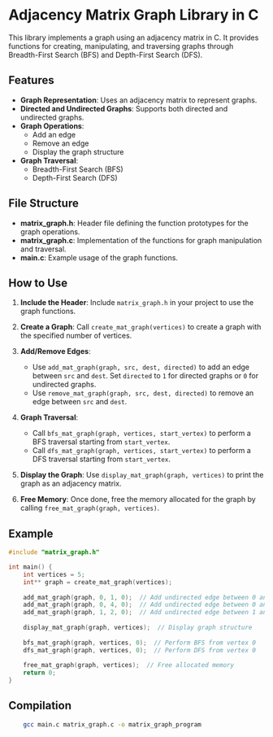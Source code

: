 # Adjacency Matrix Graph Library in C

This library implements a graph using an adjacency matrix in C. It provides functions for creating, manipulating, and traversing graphs through Breadth-First Search (BFS) and Depth-First Search (DFS).

## Features

- **Graph Representation**: Uses an adjacency matrix to represent graphs.
- **Directed and Undirected Graphs**: Supports both directed and undirected graphs.
- **Graph Operations**:
  - Add an edge
  - Remove an edge
  - Display the graph structure
- **Graph Traversal**:
  - Breadth-First Search (BFS)
  - Depth-First Search (DFS)

## File Structure

- **matrix_graph.h**: Header file defining the function prototypes for the graph operations.
- **matrix_graph.c**: Implementation of the functions for graph manipulation and traversal.
- **main.c**: Example usage of the graph functions.

## How to Use

1. **Include the Header**: Include `matrix_graph.h` in your project to use the graph functions.

2. **Create a Graph**: Call `create_mat_graph(vertices)` to create a graph with the specified number of vertices.

3. **Add/Remove Edges**:
   - Use `add_mat_graph(graph, src, dest, directed)` to add an edge between `src` and `dest`. Set `directed` to `1` for directed graphs or `0` for undirected graphs.
   - Use `remove_mat_graph(graph, src, dest, directed)` to remove an edge between `src` and `dest`.

4. **Graph Traversal**:
   - Call `bfs_mat_graph(graph, vertices, start_vertex)` to perform a BFS traversal starting from `start_vertex`.
   - Call `dfs_mat_graph(graph, vertices, start_vertex)` to perform a DFS traversal starting from `start_vertex`.

5. **Display the Graph**: Use `display_mat_graph(graph, vertices)` to print the graph as an adjacency matrix.

6. **Free Memory**: Once done, free the memory allocated for the graph by calling `free_mat_graph(graph, vertices)`.

## Example

```c
#include "matrix_graph.h"

int main() {
    int vertices = 5;
    int** graph = create_mat_graph(vertices);
    
    add_mat_graph(graph, 0, 1, 0);  // Add undirected edge between 0 and 1
    add_mat_graph(graph, 0, 4, 0);  // Add undirected edge between 0 and 4
    add_mat_graph(graph, 1, 2, 0);  // Add undirected edge between 1 and 2
    
    display_mat_graph(graph, vertices);  // Display graph structure
    
    bfs_mat_graph(graph, vertices, 0);  // Perform BFS from vertex 0
    dfs_mat_graph(graph, vertices, 0);  // Perform DFS from vertex 0
    
    free_mat_graph(graph, vertices);  // Free allocated memory
    return 0;
}
```

## Compilation
```bash
    gcc main.c matrix_graph.c -o matrix_graph_program
````